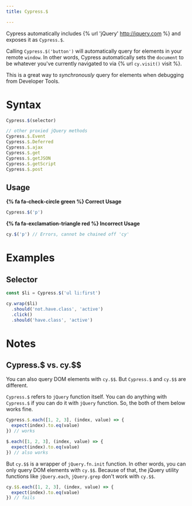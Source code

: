 ```yaml
---
title: Cypress.$

---
```


Cypress automatically includes {% url 'jQuery' http://jquery.com %} and exposes it as `Cypress.$`.

Calling `Cypress.$('button')` will automatically query for elements in your remote `window`. In other words, Cypress automatically sets the `document` to be whatever you've currently navigated to via {% url `cy.visit()` visit %}.

This is a great way to *synchronously* query for elements when debugging from Developer Tools.

# Syntax

```javascript
Cypress.$(selector)

// other proxied jQuery methods
Cypress.$.Event
Cypress.$.Deferred
Cypress.$.ajax
Cypress.$.get
Cypress.$.getJSON
Cypress.$.getScript
Cypress.$.post
```

## Usage

**{% fa fa-check-circle green %} Correct Usage**

```javascript
Cypress.$('p')
```

**{% fa fa-exclamation-triangle red %} Incorrect Usage**

```javascript
cy.$('p') // Errors, cannot be chained off 'cy'
```

# Examples

## Selector

```javascript
const $li = Cypress.$('ul li:first')

cy.wrap($li)
  .should('not.have.class', 'active')
  .click()
  .should('have.class', 'active')
```

# Notes

## Cypress.$ vs. cy.$$

You can also query DOM elements with `cy.$$`. But `Cypress.$` and `cy.$$` are different. 

`Cypress.$` refers to `jQuery` function itself. You can do anything with `Cypress.$` if you can do it with `jQuery` function. So, the both of them below works fine.

```js
Cypress.$.each([1, 2, 3], (index, value) => {
  expect(index).to.eq(value)
}) // works
```

```js
$.each([1, 2, 3], (index, value) => {
  expect(index).to.eq(value)
}) // also works
```

But `cy.$$` is a wrapper of `jQuery.fn.init` function. In other words, you can only query DOM elements with `cy.$$`. Because of that, the jQuery utility functions like `jQuery.each`, `jQuery.grep` don't work with `cy.$$`.

```js
cy.$$.each([1, 2, 3], (index, value) => {
  expect(index).to.eq(value)
}) // fails
```
